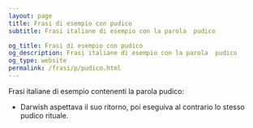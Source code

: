```yaml
---
layout: page
title: Frasi di esempio con pudico 
subtitle: Frasi italiane di esempio con la parola  pudico

og_title: Frasi di esempio con pudico 
og_description: Frasi italiane di esempio con la parola  pudico
og_type: website
permalink: /frasi/p/pudico.html
---
```


Frasi italiane di esempio contenenti la parola pudico:


- Darwish aspettava il suo ritorno, poi eseguiva al contrario lo stesso pudico rituale.
